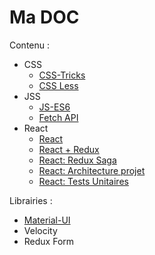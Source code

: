 # Ma DOC

Contenu :
- CSS
  - [CSS-Tricks](CSS/CSS-Tricks.md)
  - [CSS Less](CSS/CSS-Less.md)
- JSS 
  - [JS-ES6](JS/JS-ES6.md)
  - [Fetch API](JS/FetchAPI.md)
- React
  - [React](REACT/REACT.md)
  - [React + Redux](REACT/REACT.md)
  - [React: Redux Saga](REACT/React-ReduxSaga.md)
  - [React: Architecture projet](REACT/REACT-Architecture.md)
  - [React: Tests Unitaires](REACT/React-UnitTests.md)

Librairies :
- [Material-UI](http://www.material-ui.com/)
- Velocity
- Redux Form